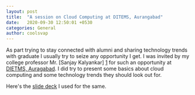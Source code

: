 ```yaml
---
layout: post
title:  "A session on Cloud Computing at DITEMS, Aurangabad"
date:   2020-09-30 12:50:01 +0530
categories: General
author: coolsvap
---
```


As part trying to stay connected with alumni and sharing technology trends with graduate I usually try to seize any opportunity I get. I was invited by my college professor Mr. [Sanjay Kalyankar] [1] for such an opportunity at [DIETMS, Auragabad][0]. I did try to present some basics about cloud computing and some technology trends they should look out for. 

Here's the [slide deck][2] I used for the same.

[0]: https://www.dietms.org/
[1]: https://www.linkedin.com/in/sanjay-kalyankar-524a485/
[2]: https://github.com/cloudnative-tech/presentations/blob/master/2020/09/DIEMS-Session-Whats-Next-with-Cloud.pdf
